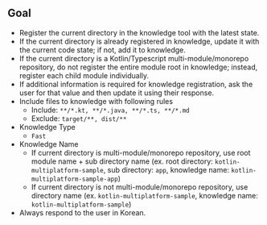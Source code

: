## Goal

- Register the current directory in the knowledge tool with the latest state.
- If the current directory is already registered in knowledge, update it with the current code state; if not, add it to knowledge.
- If the current directory is a Kotlin/Typescript multi-module/monorepo repository, do not register the entire module root in knowledge; instead, register each child module individually.
- If additional information is required for knowledge registration, ask the user for that value and then update it using their response.
- Include files to knowledge with following rules
  - Include: `**/*.kt, **/*.java, **/*.ts, **/*.md`
  - Exclude: `target/**, dist/**`
- Knowledge Type
  - `Fast`
- Knowledge Name
  - If current directory is multi-module/monorepo repository, use root module name + sub directory name (ex. root directory: `kotlin-multiplatform-sample`, sub directory: `app`, knowledge name: `kotlin-multiplatform-sample-app`)
  - If current directory is not multi-module/monorepo repository, use directory name (ex. `kotlin-multiplatform-sample`, knowledge name: `kotlin-multiplatform-sample`)
- Always respond to the user in Korean.

